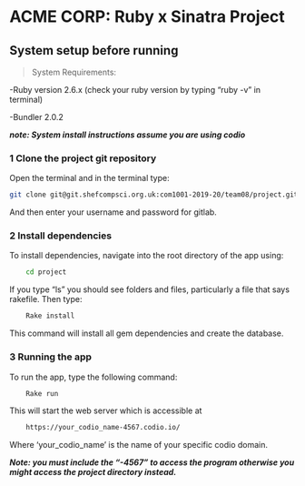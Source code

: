 

# ACME CORP: Ruby x Sinatra Project

## System setup before running
> System Requirements:

-Ruby version 2.6.x (check your ruby version by typing “ruby -v” in terminal)

-Bundler 2.0.2

***note: System install instructions assume you are using codio***

### 1 Clone the project git repository

Open the terminal and in the terminal type:

```bash
git clone git@git.shefcompsci.org.uk:com1001-2019-20/team08/project.git
```
And then enter your username and password for gitlab.

### 2 Install dependencies

To install dependencies, navigate into the root directory of the app using:
```bash
 	cd project 
```
If you type “ls” you should see folders and files, particularly a file that says rakefile.
Then type:
```bash
	Rake install
```	
This command will install all gem dependencies and create the database.

### 3 Running the app
To run the app, type the following command:
```bash
	Rake run
```
This will start the web server which is accessible at
```bash
 	https://your_codio_name-4567.codio.io/
```
Where ‘your_codio_name’ is the name of your specific codio domain.

***Note: you must include the “-4567” to access the program otherwise you might access the project directory instead.***
